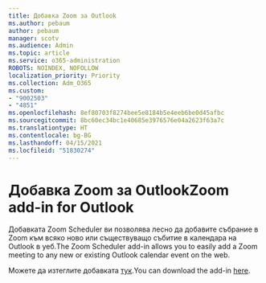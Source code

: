```yaml
---
title: Добавка Zoom за Outlook
ms.author: pebaum
author: pebaum
manager: scotv
ms.audience: Admin
ms.topic: article
ms.service: o365-administration
ROBOTS: NOINDEX, NOFOLLOW
localization_priority: Priority
ms.collection: Adm_O365
ms.custom:
- "9002503"
- "4851"
ms.openlocfilehash: 8ef80703f8274bee5e8184b5e4eeb6be0d45afbc
ms.sourcegitcommit: 8bc60ec34bc1e40685e3976576e04a2623f63a7c
ms.translationtype: HT
ms.contentlocale: bg-BG
ms.lasthandoff: 04/15/2021
ms.locfileid: "51830274"
---
```

# <a name="zoom-add-in-for-outlook"></a><span data-ttu-id="ff798-102">Добавка Zoom за Outlook</span><span class="sxs-lookup"><span data-stu-id="ff798-102">Zoom add-in for Outlook</span></span>

<span data-ttu-id="ff798-103">Добавката Zoom Scheduler ви позволява лесно да добавите събрание в Zoom към всяко ново или съществуващо събитие в календара на Outlook в уеб.</span><span class="sxs-lookup"><span data-stu-id="ff798-103">The Zoom Scheduler add-in allows you to easily add a Zoom meeting to any new or existing Outlook calendar event on the web.</span></span>

<span data-ttu-id="ff798-104">Можете да изтеглите добавката [тук](https://go.microsoft.com/fwlink/?linkid=2126413).</span><span class="sxs-lookup"><span data-stu-id="ff798-104">You can download the add-in [here](https://go.microsoft.com/fwlink/?linkid=2126413).</span></span>
 